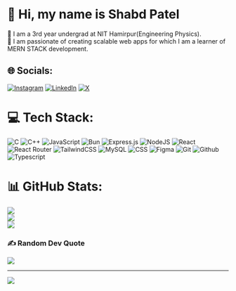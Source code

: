 # 💫 Hi, my name is Shabd Patel
🔭 I am a 3rd year undergrad at NIT Hamirpur(Engineering Physics).<br>👯 I am passionate of creating scalable web apps for which I am a learner of MERN STACK development.


## 🌐 Socials:
[![Instagram](https://img.shields.io/badge/Instagram-%23E4405F.svg?logo=Instagram&logoColor=white)](https://www.instagram.com/shabd_patel_?igsh=dXQ1Nmt5czA4eGdt) [![LinkedIn](https://img.shields.io/badge/LinkedIn-%230077B5.svg?logo=linkedin&logoColor=white)](https://www.linkedin.com/in/shabdpatel8757/) [![X](https://img.shields.io/badge/X-black.svg?logo=X&logoColor=white)](https://x.com/shabdpatel0?t=cVvDLxU_CHnPg60UjsNEkA&s=09)


# 💻 Tech Stack:
![C](https://img.shields.io/badge/c-%2300599C.svg?style=for-the-badge&logo=c&logoColor=white) ![C++](https://img.shields.io/badge/c++-%2300599C.svg?style=for-the-badge&logo=c%2B%2B&logoColor=white) ![JavaScript](https://img.shields.io/badge/javascript-%23323330.svg?style=for-the-badge&logo=javascript&logoColor=%23F7DF1E) ![Bun](https://img.shields.io/badge/Bun-%23000000.svg?style=for-the-badge&logo=bun&logoColor=white) ![Express.js](https://img.shields.io/badge/express.js-%23404d59.svg?style=for-the-badge&logo=express&logoColor=%2361DAFB) ![NodeJS](https://img.shields.io/badge/node.js-6DA55F?style=for-the-badge&logo=node.js&logoColor=white) ![React](https://img.shields.io/badge/react-%2320232a.svg?style=for-the-badge&logo=react&logoColor=%2361DAFB) ![React Router](https://img.shields.io/badge/React_Router-CA4245?style=for-the-badge&logo=react-router&logoColor=white) ![TailwindCSS](https://img.shields.io/badge/tailwindcss-%2338B2AC.svg?style=for-the-badge&logo=tailwind-css&logoColor=white) ![MySQL](https://img.shields.io/badge/mysql-4479A1.svg?style=for-the-badge&logo=mysql&logoColor=white) ![CSS](https://img.shields.io/badge/CSS-%23000000.svg?style=for-the-badge&logo=css&logoColor=white) ![Figma](https://img.shields.io/badge/figma-%23F24E1E.svg?style=for-the-badge&logo=figma&logoColor=white) ![Git](https://img.shields.io/badge/git-%23F05033.svg?style=for-the-badge&logo=git&logoColor=white) ![Github](https://img.shields.io/badge/Github-%23000000.svg?style=for-the-badge&logo=github&logoColor=white) ![Typescript](https://img.shields.io/badge/typescript-%23404d59.svg?style=for-the-badge&logo=typescript&logoColor=%2361DAFB)
# 📊 GitHub Stats:
![](https://github-readme-stats.vercel.app/api?username=shabdpatel&theme=dark&hide_border=false&include_all_commits=false&count_private=true)<br/>
![](https://github-readme-streak-stats.herokuapp.com/?user=shabd&theme=dark&hide_border=false)<br/>
![](https://github-readme-stats.vercel.app/api/top-langs/?username=shabdpatel&theme=dark&hide_border=false&include_all_commits=false&count_private=true&layout=compact)

### ✍️ Random Dev Quote
![](https://quotes-github-readme.vercel.app/api?type=horizontal&theme=radical)

---
[![](https://visitcount.itsvg.in/api?id=abh1nav9&icon=0&color=0)](https://visitcount.itsvg.in)

